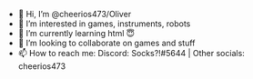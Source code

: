 - 👋 Hi, I’m @cheerios473/Oliver
- 👀 I’m interested in games, instruments, robots
- 🌱 I’m currently learning html :innocent:
- 💞️ I’m looking to collaborate on games and stuff 
- 📫 How to reach me: Discord: Socks?!#5644 | Other socials: cheerios473

<!---
cheerios473/cheerios473 is a ✨ special ✨ repository because its `README.md` (this file) appears on your GitHub profile.
You can click the Preview link to take a look at your changes.
--->
